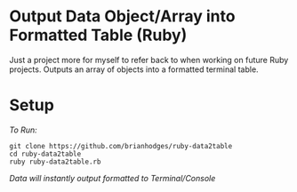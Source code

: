 # Output Data Object/Array into Formatted Table (Ruby)
Just a project more for myself to refer back to when working on future Ruby projects. Outputs an array of objects into a formatted terminal table.

# Setup
*To Run:*
  ```
  git clone https://github.com/brianhodges/ruby-data2table
  cd ruby-data2table
  ruby ruby-data2table.rb
  ```
*Data will instantly output formatted to Terminal/Console* 
